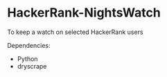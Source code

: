 # HackerRank-NightsWatch

To keep a watch on selected HackerRank users

Dependencies: 
- Python
- dryscrape